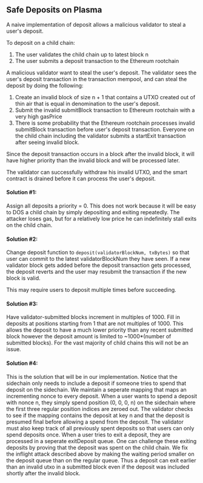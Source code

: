 ## Safe Deposits on Plasma

A naive implementation of deposit allows a malicious validator to steal a user's deposit.

To deposit on a child chain:

1. The user validates the child chain up to latest block n
2. The user submits a deposit transaction to the Ethereum rootchain

A malicious validator want to steal the user's deposit. The validator sees the user's deposit transaction in the transaction mempool, and can steal the deposit by doing the following:

1. Create an invalid block of size n + 1 that contains a UTXO created out of thin air that is equal in denomination to the user's deposit.
2. Submit the invalid submitBlock transaction to Ethereum rootchain with a very high gasPrice
3. There is some probability that the Ethereum rootchain processes invalid submitBlock transaction before user's deposit transaction. Everyone on the child chain including the validator submits a startExit transaction after seeing invalid block.

Since the deposit transaction occurs in a block after the invalid block, it will have higher priority than the invalid block and will be processed later.

The validator can successfully withdraw his invalid UTXO, and the smart contract is drained before it can process the user's deposit.

#### Solution #1:

Assign all deposits a priority = 0. This does not work because it will be easy to DOS a child chain by simply depositing and exiting repeatedly. The attacker loses gas, but for a relatively low price he can indefinitely stall exits on the child chain.

#### Solution #2:

Change deposit function to ``deposit(validatorBlockNum, txBytes)`` so that user can commit to the latest validatorBlockNum they have seen. If a new validator block gets added before the deposit transaction gets processed, the deposit reverts and the user may resubmit the transaction if the new block is valid.

This may require users to deposit multiple times before succeeding.

#### Solution #3:

Have validator-submitted blocks increment in multiples of 1000. Fill in deposits at positions starting from 1 that are not multiples of 1000. This allows the deposit to have a much lower priority than any recent submitted block however the deposit amount is limited to ~1000*(number of submitted blocks). For the vast majority of child chains this will not be an issue.

#### Solution #4:

This is the solution that will be in our implementation. Notice that the sidechain only needs to include a deposit if someone tries to spend that deposit on the sidechain. We maintain a seperate mapping that maps an incrementing nonce to every deposit. When a user wants to spend a deposit with nonce n, they simply spend position (0, 0, 0, n) on the sidechain where the first three regular position indices are zeroed out. The validator checks to see if the mapping contains the deposit at key n and that the deposit is presumed final before allowing a spend from the deposit. The validator must also keep track of all previously spent deposits so that users can only spend deposits once. When a user tries to exit a deposit, they are processed in a seperate exitDeposit queue. One can challenge these exiting deposits by proving that the deposit was spent on the child chain. We fix the inflight attack described above by making the waiting period smaller on the deposit queue than on the regular queue. Thus a deposit can exit earlier than an invalid utxo in a submitted block even if the deposit was included shortly after the invalid block.
